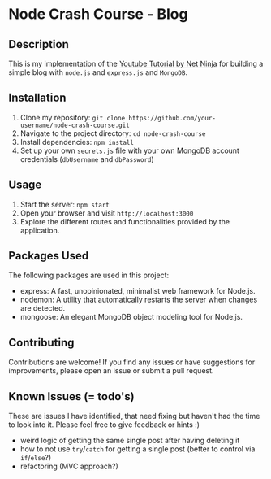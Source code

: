 # Node Crash Course - Blog

## Description

This is my implementation of the [Youtube Tutorial by Net Ninja](https://www.youtube.com/playlist?list=PL4cUxeGkcC9jsz4LDYc6kv3ymONOKxwBU) for building a simple blog with `node.js` and `express.js` and `MongoDB`.

## Installation

1. Clone my repository: `git clone https://github.com/your-username/node-crash-course.git`
2. Navigate to the project directory: `cd node-crash-course`
3. Install dependencies: `npm install`
4. Set up your own `secrets.js` file with your own MongoDB account credentials (`dbUsername` and `dbPassword`)

## Usage

1. Start the server: `npm start`
2. Open your browser and visit `http://localhost:3000`
3. Explore the different routes and functionalities provided by the application.

## Packages Used

The following packages are used in this project:

- express: A fast, unopinionated, minimalist web framework for Node.js.
- nodemon: A utility that automatically restarts the server when changes are detected.
- mongoose: An elegant MongoDB object modeling tool for Node.js.

## Contributing

Contributions are welcome! If you find any issues or have suggestions for improvements, please open an issue or submit a pull request.

## Known Issues (= todo's)

These are issues I have identified, that need fixing but haven't had the time to look into it. Please feel free to give feedback or hints :)

- weird logic of getting the same single post after having deleting it
- how to not use `try`/`catch` for getting a single post (better to control via `if`/`else`?)
- refactoring (MVC approach?)

